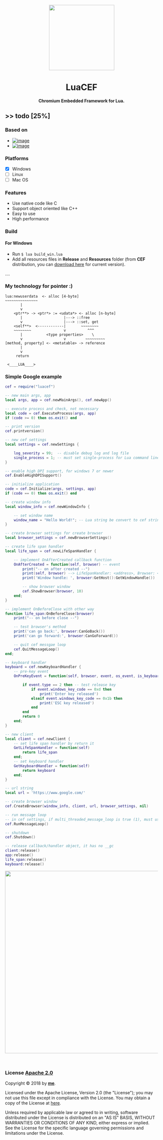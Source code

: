 <p align="center">
	<a href="https://github.com/wy3/luacef">
		<img src="https://github.com/wy3/luacef/raw/master/lcf.png" alt="" width="215px">
	</a>
	<h1 align="center"> LuaCEF </h1>
	<p align="center">
    	<strong> Chromium Embedded Framework for Lua. </strong>
 	</p>
</p>

## >> __todo__ [25%]

### Based on
- [![image](https://img.shields.io/badge/lua-5.3.4-brightgreen.svg)](https://www.lua.org/ftp/)
- [![image](https://img.shields.io/badge/cef/chromium-3.3112/60-blue.svg)](http://opensource.spotify.com/cefbuilds/index.html)

### Platforms
- [x] Windows
- [ ] Linux
- [ ] Mac OS

### Features
- Use native code like C
- Support object oriented like C++
- Easy to use
- High performance

### Build
#### For Windows
- Run `$ lua build_win.lua`
- Add all resources files in __Release__ and __Resources__ folder (from __CEF__ distribution, you can [download here](http://opensource.spotify.com/cefbuilds/cef_binary_3.3112.1659.gfef43e0_windows32_minimal.tar.bz2) for current version).

....

### My technology for pointer :)

```
lua:newuserdata  <- alloc [4-byte]
~~~~~~~~~~~~~~~
       |
       v
    <ptr**> -> <ptr*> := <udata*> <- alloc [n-byte]
       |                   |---> ::free
       v                   |---> ::set, get
    <self**>  <------------|       ~~~~~~~~
    ~~~~~~~~               v          ^^^
       |           <type properties>    \
       v                   v         ~~~~~~~~~
[method, property] <- <metatable> -> reference
       |
       v
     return

 <____LUA____>
```

### Simple Google example

```lua
cef = require("luacef")

-- new main args, app
local args, app = cef.newMainArgs(), cef.newApp() 

-- execute process and check, not necessary
local code = cef.ExecuteProcess(args, app)
if (code >= 0) then os.exit() end

-- print version
cef.printversion()

-- new cef settings
local settings = cef.newSettings {

	log_severity = 99;	-- disable debug log and log file		
	single_process = 1; -- must set single-process for Lua command line	
}

-- enable high DPI support, for windows 7 or newer
cef.EnableHighDPISupport()

-- initialize application
code = cef.Initialize(args, settings, app)
if (code == 0) then os.exit() end

-- create window info
local window_info = cef.newWindowInfo {

	-- set window name
	window_name = "Hello World!"; -- Lua string be convert to cef string, accept unicode
}

-- create browser settings for create browser
local browser_settings = cef.newBrowserSettings()

-- create life span handler
local life_span = cef.newLifeSpanHandler {

	-- implement OnAfterCreated callback function
	OnAfterCreated = function(self, browser) -- event
		print("-- on after created --")
		print(self, browser) --> LifeSpanHandler: <address>, Browser: <address>
		print('Window handle: ', browser:GetHost():GetWindowHandle())

		-- show browser window
		cef.ShowBrowser(browser, 10)
	end;
}

-- implement OnBeforeClose with other way
function life_span:OnBeforeClose(browser)
	print("-- on before close --")

	-- test browser's method
	print('can go back:', browser:CanGoBack())
	print('can go forward:', browser:CanGoForward())

	-- quit cef messgae loop
	cef.QuitMessageLoop()
end;

-- keyboard handler
keyboard = cef.newKeyboardHandler {
	-- pre-key event
	OnPreKeyEvent = function(self, browser, event, os_event, is_keyboard_shortcut)

		if event.type == 2 then -- test release key
			if event.windows_key_code == 0xd then
				print('Enter key released')
			elseif event.windows_key_code == 0x1b then
				print('ESC key released')
			end
		end
		return 0
	end;
}

-- new client
local client = cef.newClient {
	-- set life span handler by return it
	GetLifeSpanHandler = function(self) 
		return life_span
	end;
	-- set keyboard handler
	GetKeyboardHandler = function(self)
		return keyboard
	end;
}

-- url string
local url = 'https://www.google.com/'

-- create browser window
cef.CreateBrowser(window_info, client, url, browser_settings, nil)

-- run message loop
-- in cef settings, if multi_threaded_message_loop is true (1), must use window message loop
cef.RunMessageLoop()

-- shutdown
cef.Shutdown()

-- release callback/handler object, it has no __gc
client:release()
app:release()
life_span:release()
keyboard:release()
```

<p align="center">
<img src="https://i.imgur.com/8mmTqjW.png" width="600">
</p>

<br>

### License [Apache 2.0](https://github.com/wy3/luacef/blob/master/LICENSE)

Copyright © 2018 by [__me__](https://github.com/wy3).

Licensed under the Apache License, Version 2.0 (the "License");
you may not use this file except in compliance with the License.
You may obtain a copy of the License at [here](http://www.apache.org/licenses/LICENSE-2.0).
   
Unless required by applicable law or agreed to in writing, software
distributed under the License is distributed on an "AS IS" BASIS,
WITHOUT WARRANTIES OR CONDITIONS OF ANY KIND, either express or implied.
See the License for the specific language governing permissions and
limitations under the License.
